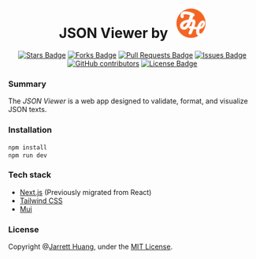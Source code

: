 <h1 align="center">JSON Viewer by
    <a href="https://json.jhuang.ca/" target="_blank">
        <img src="https://raw.githubusercontent.com/jarretthuang/json-viewer/main/public/logo.png" alt="JH Labs" style="width: 60px; height: 60px; padding-left: 10px;" />
    </a>
</h1>

<div align="center">
    <a href="https://github.com/jarretthuang/json-viewer/stargazers"><img src="https://img.shields.io/github/stars/jarretthuang/json-viewer" alt="Stars Badge"/></a>
    <a href="https://github.com/jarretthuang/json-viewer/network/members"><img src="https://img.shields.io/github/forks/jarretthuang/json-viewer" alt="Forks Badge"/></a>
    <a href="https://github.com/jarretthuang/json-viewer/pulls"><img src="https://img.shields.io/github/issues-pr/jarretthuang/json-viewer" alt="Pull Requests Badge"/></a>
    <a href="https://github.com/jarretthuang/json-viewer/issues"><img src="https://img.shields.io/github/issues/jarretthuang/json-viewer" alt="Issues Badge"/></a>
    <a href="https://github.com/jarretthuang/json-viewer/graphs/contributors"><img alt="GitHub contributors" src="https://img.shields.io/github/contributors/jarretthuang/json-viewer?color=2b9348"></a>
    <a href="https://github.com/jarretthuang/json-viewer/blob/master/LICENSE"><img src="https://img.shields.io/github/license/jarretthuang/json-viewer?color=2b9348" alt="License Badge"/></a>
</div>


### Summary
The _JSON Viewer_ is a web app designed to validate, format, and visualize JSON texts.

### Installation
```
npm install
npm run dev
```

### Tech stack
- [Next.js](https://nextjs.org/) (Previously migrated from React)
- [Tailwind CSS](https://tailwindcss.com/)
- [Mui](https://mui.com/)

### License
Copyright @[Jarrett Huang](https://github.com/jarretthuang), under the [MIT License](https://github.com/jarretthuang/json-viewer/blob/main/LICENSE).
